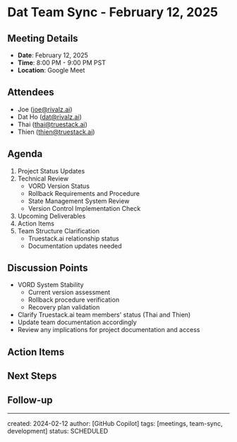 # Dat Team Sync - February 12, 2025

## Meeting Details
- **Date**: February 12, 2025
- **Time**: 8:00 PM - 9:00 PM PST
- **Location**: Google Meet

## Attendees
- Joe (joe@rivalz.ai)
- Dat Ho (dat@rivalz.ai)
- Thai (thai@truestack.ai)
- Thien (thien@truestack.ai)

## Agenda
1. Project Status Updates
2. Technical Review
   - VORD Version Status
   - Rollback Requirements and Procedure
   - State Management System Review
   - Version Control Implementation Check
3. Upcoming Deliverables
4. Action Items
5. Team Structure Clarification
   - Truestack.ai relationship status
   - Documentation updates needed

## Discussion Points
- VORD System Stability
  - Current version assessment
  - Rollback procedure verification
  - Recovery plan validation
- Clarify Truestack.ai team members' status (Thai and Thien)
- Update team documentation accordingly
- Review any implications for project documentation and access

## Action Items
<!-- To be filled during/after the meeting -->

## Next Steps
<!-- To be filled during/after the meeting -->

## Follow-up
<!-- To be filled during/after the meeting -->

---
created: 2024-02-12
author: [GitHub Copilot]
tags: [meetings, team-sync, development]
status: SCHEDULED